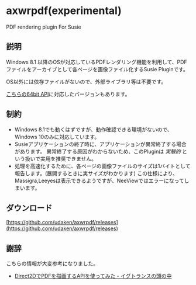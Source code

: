 # axwrpdf(experimental)
PDF rendering plugin For Susie

## 説明
Windows 8.1 以降のOSが対応しているPDFレンダリング機能を利用して、PDFファイルをアーカイブとして各ページを画像ファイル化するSusie Pluginです。

OS以外には依存ファイルがないので、外部ライブラリ等は不要です。

[こちらの64bit API](http://toro.d.dooo.jp/slplugin.html)に対応したバージョンもあります。

## 制約
- Windows 8.1でも動くはずですが、動作確認できる環境がないので、Windows 10のみに対応しています。
- Susieアプリケーションの終了時に、アプリケーションが異常終了する場合があります。
異常終了する原因がわからないため、このPluginは *実験的* という扱いで実用を推奨できません。
- 処理を高速化するために、各ページの画像ファイルのサイズは1バイトとして報告します。(展開するときに実サイズがわかります)
この仕様により、Massigra,Leeyesは表示できるようですが、NeeViewではエラーになってしまいます。

## ダウンロード
[https://github.com/udaken/axwrpdf/releases](https://github.com/udaken/axwrpdf/releases)

## 謝辞
こちらの情報が大変参考になりました。

- [Direct2DでPDFを描画するAPIを使ってみた - イグトランスの頭の中](http://dev.activebasic.com/egtra/2015/12/24/853/)



